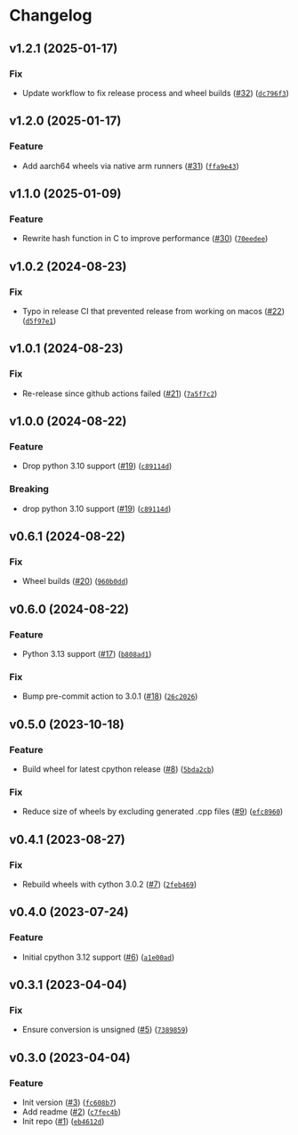 # Changelog

<!--next-version-placeholder-->

## v1.2.1 (2025-01-17)

### Fix

* Update workflow to fix release process and wheel builds ([#32](https://github.com/bdraco/fnv-hash-fast/issues/32)) ([`dc796f3`](https://github.com/bdraco/fnv-hash-fast/commit/dc796f355f7e3d9b7dbb6dbf4226a22790e549e8))

## v1.2.0 (2025-01-17)

### Feature

* Add aarch64 wheels via native arm runners ([#31](https://github.com/bdraco/fnv-hash-fast/issues/31)) ([`ffa9e43`](https://github.com/bdraco/fnv-hash-fast/commit/ffa9e43979374e78132f9f8867cd91fa98109050))

## v1.1.0 (2025-01-09)

### Feature

* Rewrite hash function in C to improve performance ([#30](https://github.com/bdraco/fnv-hash-fast/issues/30)) ([`70eedee`](https://github.com/bdraco/fnv-hash-fast/commit/70eedee39a46c551b6247c9a85d7d6d88ad6859c))

## v1.0.2 (2024-08-23)

### Fix

* Typo in release CI that prevented release from working on macos ([#22](https://github.com/bdraco/fnv-hash-fast/issues/22)) ([`d5f97e1`](https://github.com/bdraco/fnv-hash-fast/commit/d5f97e13e10a756fa5883c71466060663eb82a32))

## v1.0.1 (2024-08-23)

### Fix

* Re-release since github actions failed ([#21](https://github.com/bdraco/fnv-hash-fast/issues/21)) ([`7a5f7c2`](https://github.com/bdraco/fnv-hash-fast/commit/7a5f7c2637fe63dcba4c2f40f26be4c334ba7e7a))

## v1.0.0 (2024-08-22)

### Feature

* Drop python 3.10 support ([#19](https://github.com/bdraco/fnv-hash-fast/issues/19)) ([`c89114d`](https://github.com/bdraco/fnv-hash-fast/commit/c89114d8b63f8d4085d14ae43387f3ffa6be829a))

### Breaking

* drop python 3.10 support ([#19](https://github.com/bdraco/fnv-hash-fast/issues/19)) ([`c89114d`](https://github.com/bdraco/fnv-hash-fast/commit/c89114d8b63f8d4085d14ae43387f3ffa6be829a))

## v0.6.1 (2024-08-22)

### Fix

* Wheel builds ([#20](https://github.com/bdraco/fnv-hash-fast/issues/20)) ([`960b0dd`](https://github.com/bdraco/fnv-hash-fast/commit/960b0dd37d314e6a98bb76eb4a9a2b33fd620de6))

## v0.6.0 (2024-08-22)

### Feature

* Python 3.13 support ([#17](https://github.com/bdraco/fnv-hash-fast/issues/17)) ([`b808ad1`](https://github.com/bdraco/fnv-hash-fast/commit/b808ad166c49f8eef13c6b477bc4c0dda57dc1d8))

### Fix

* Bump pre-commit action to 3.0.1 ([#18](https://github.com/bdraco/fnv-hash-fast/issues/18)) ([`26c2026`](https://github.com/bdraco/fnv-hash-fast/commit/26c20267232ce4bceb4656d4547d89b9145c5e54))

## v0.5.0 (2023-10-18)

### Feature

* Build wheel for latest cpython release ([#8](https://github.com/bdraco/fnv-hash-fast/issues/8)) ([`5bda2cb`](https://github.com/bdraco/fnv-hash-fast/commit/5bda2cbccd2bdb01ca61f885e2b1f6b3f39ca4c6))

### Fix

* Reduce size of wheels by excluding generated .cpp files ([#9](https://github.com/bdraco/fnv-hash-fast/issues/9)) ([`efc8960`](https://github.com/bdraco/fnv-hash-fast/commit/efc896027b7b7d4e6b8d41c4f4c5deb0f5128405))

## v0.4.1 (2023-08-27)

### Fix

* Rebuild wheels with cython 3.0.2 ([#7](https://github.com/bdraco/fnv-hash-fast/issues/7)) ([`2feb469`](https://github.com/bdraco/fnv-hash-fast/commit/2feb469e334b4541ea275fee8e60edda72c02a32))

## v0.4.0 (2023-07-24)

### Feature

* Initial cpython 3.12 support ([#6](https://github.com/bdraco/fnv-hash-fast/issues/6)) ([`a1e00ad`](https://github.com/bdraco/fnv-hash-fast/commit/a1e00ad742891603edee784d499da0c20808d3b9))

## v0.3.1 (2023-04-04)
### Fix
* Ensure conversion is unsigned ([#5](https://github.com/bdraco/fnv-hash-fast/issues/5)) ([`7389859`](https://github.com/bdraco/fnv-hash-fast/commit/73898596872311b5a37f474fad4edf0a9a7aa5e7))

## v0.3.0 (2023-04-04)
### Feature
* Init version ([#3](https://github.com/bdraco/fnv-hash-fast/issues/3)) ([`fc608b7`](https://github.com/bdraco/fnv-hash-fast/commit/fc608b7a1f1fee03eab2598d25f808249ea0de95))
* Add readme ([#2](https://github.com/bdraco/fnv-hash-fast/issues/2)) ([`c7fec4b`](https://github.com/bdraco/fnv-hash-fast/commit/c7fec4bad0586fd2c5bd79a0692d4bb56107f8d9))
* Init repo ([#1](https://github.com/bdraco/fnv-hash-fast/issues/1)) ([`eb4612d`](https://github.com/bdraco/fnv-hash-fast/commit/eb4612d4099fdca2b1165ea405e011d375c16c63))
